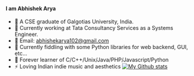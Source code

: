 #### I am Abhishek Arya
- 📕 A CSE graduate of Galgotias University, India.
- 👔 Currently working at Tata Consultancy Services as a Systems Engineer.
- 📧 Email: abhishekarya102@gmail.com
- 🔭 Currently fiddling with some Python libraries for web backend, GUI, etc...  
- 🌱 Forever learner of C/C++/Unix/Java/PHP/Javascript/Python
- ⚡ Loving Indian indie music and aesthetics
[![My Github stats](https://github-readme-stats.vercel.app/api?username=abhishekarya1)](https://github.com/anuraghazra/github-readme-stats)

<!--
Here are some ideas to get you started:
- 🔭 I’m currently working on ...
- 🌱 I’m currently learning ...
- 👯 I’m looking to collaborate on ...
- 🤔 I’m looking for help with ...
- 💬 Ask me about ...
- 📫 How to reach me: ...
- 😄 Pronouns: ...
- ⚡ Fun fact: ...
-->
